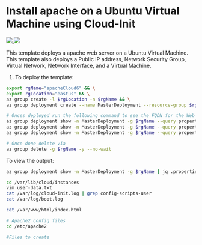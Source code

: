 # Install apache on a Ubuntu Virtual Machine using Cloud-Init

<a href="https://portal.azure.com/#create/Microsoft.Template/uri/https%3A%2F%2Fraw.githubusercontent.com%2Falihhussain%2Fazure-cloud-init%2Fmaster%2Fapache%2Fazuredeploy.json" target="_blank">
    <img src="http://azuredeploy.net/deploybutton.png"/>
</a>
<a href="http://armviz.io/#/?load=https%3A%2F%2Fraw.githubusercontent.com%2Falihhussain%2Fazure-cloud-init%2Fmaster%2Fapache%2Fazuredeploy.json" target="_blank">
    <img src="http://armviz.io/visualizebutton.png"/>
</a>

This template deploys a apache web server on a Ubuntu Virtual Machine. This template also deploys a Public IP address, Network Security Group, Virtual Network, Network Interface, and a Virtual Machine.

1. To deploy the template:
```bash
export rgName="apacheCloud6" && \
export rgLocation="eastus" && \
az group create -l $rgLocation -n $rgName && \
az group deployment create --name MasterDeployment --resource-group $rgName --template-file ./azuredeploy.json

# Onces deployed run the following command to see the FQDN for the Web Page
az group deployment show -n MasterDeployment -g $rgName --query properties.outputs.http.value | awk -F '"' '{print $2}'
az group deployment show -n MasterDeployment -g $rgName --query properties.outputs.sshCommand.value | awk -F '"' '{print $2}'
az group deployment show -n MasterDeployment -g $rgName --query properties.parameters.userScript.value | awk -F '"' '{print $2}' | base64 --decode

# Once done delete via
az group delete -g $rgName -y --no-wait

```

To view the output:
```bash
az group deployment show -n MasterDeployment -g $rgName | jq .properties.outputs.http.value
```



```bash
cd /var/lib/cloud/instances
vim user-data.txt
cat /var/log/cloud-init.log | grep config-scripts-user
cat /var/log/boot.log

cat /var/www/html/index.html

# Apache2 config files
cd /etc/apache2

#Files to create
```
